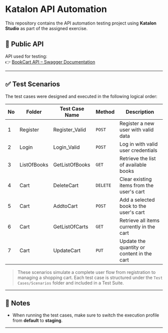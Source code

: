 # Katalon API Automation

This repository contains the API automation testing project using **Katalon Studio** as part of the assigned exercise.

## 🔗 Public API
API used for testing:  
👉 [BookCart API – Swagger Documentation](https://bookcart.azurewebsites.net/swagger/index.html)

---

## ✅ Test Scenarios

The test cases were designed and executed in the following logical order:

| No | Folder       | Test Case Name       | Method   | Description                                |
|----|--------------|----------------------|----------|--------------------------------------------|
| 1  | Register     | Register_Valid       | `POST`   | Register a new user with valid data        |
| 2  | Login        | Login_Valid          | `POST`   | Log in with valid user credentials         |
| 3  | ListOfBooks  | GetListOfBooks       | `GET`    | Retrieve the list of available books       |
| 4  | Cart         | DeleteCart           | `DELETE` | Clear existing items from the user's cart  |
| 5  | Cart         | AddtoCart            | `POST`   | Add a selected book to the user's cart     |
| 6  | Cart         | GetListOfCarts       | `GET`    | Retrieve all items currently in the cart   |
| 7  | Cart         | UpdateCart           | `PUT`    | Update the quantity or content in the cart |

> These scenarios simulate a complete user flow from registration to managing a shopping cart.
> Each test case is structured under the `Test Cases/Scenarios` folder and included in a Test Suite.

---

## 📌 Notes

- When running the test cases, make sure to switch the execution profile from **default** to **staging**.

---
